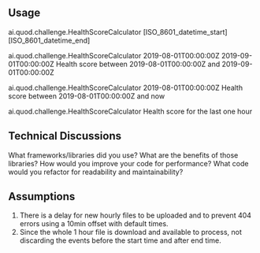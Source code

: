 Usage
-----
ai.quod.challenge.HealthScoreCalculator [ISO_8601_datetime_start] [ISO_8601_datetime_end]

ai.quod.challenge.HealthScoreCalculator 2019-08-01T00:00:00Z 2019-09-01T00:00:00Z
Health score between 2019-08-01T00:00:00Z and 2019-09-01T00:00:00Z

ai.quod.challenge.HealthScoreCalculator 2019-08-01T00:00:00Z
Health score between 2019-08-01T00:00:00Z and now

ai.quod.challenge.HealthScoreCalculator
Health score for the last one hour

Technical Discussions
---------------------
What frameworks/libraries did you use? What are the benefits of those libraries?
How would you improve your code for performance?
What code would you refactor for readability and maintainability?

Assumptions
-----------
1. There is a delay for new hourly files to be uploaded and to prevent 404
errors using a 10min offset with default times.
2. Since the whole 1 hour file is download and available to process, not
discarding the events before the start time and after end time.